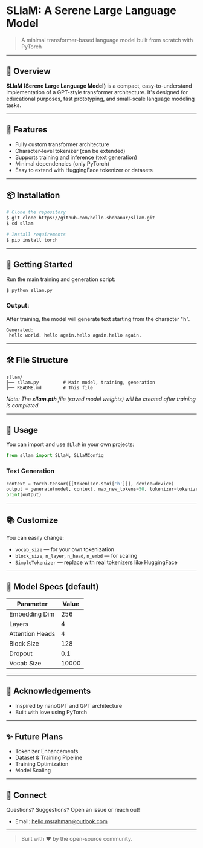 # SLlaM: A Serene Large Language Model

> A minimal transformer-based language model built from scratch with PyTorch

---

## 🚀 Overview

**SLlaM (****Serene Large Language Model****)** is a compact, easy-to-understand implementation of a GPT-style transformer architecture. It's designed for educational purposes, fast prototyping, and small-scale language modeling tasks.

---

## 🧠 Features

- Fully custom transformer architecture
- Character-level tokenizer (can be extended)
- Supports training and inference (text generation)
- Minimal dependencies (only PyTorch)
- Easy to extend with HuggingFace tokenizer or datasets

---

## 📦 Installation

```bash
# Clone the repository
$ git clone https://github.com/hello-shohanur/sllam.git
$ cd sllam

# Install requirements
$ pip install torch
```

---

## 🏁 Getting Started

Run the main training and generation script:

```bash
$ python sllam.py
```

### Output:

After training, the model will generate text starting from the character "h".

```
Generated:
 hello world. hello again.hello again.hello again.
```

---

## 🛠️ File Structure

```
sllam/
├── sllam.py         # Main model, training, generation
├── README.md        # This file
```

*Note: The **sllam.pth** file (saved model weights) will be created after training is completed.*

---

## 🧪 Usage

You can import and use `SLlaM` in your own projects:

```python
from sllam import SLlaM, SLlaMConfig
```

### Text Generation

```python
context = torch.tensor([[tokenizer.stoi['h']]], device=device)
output = generate(model, context, max_new_tokens=50, tokenizer=tokenizer)
print(output)
```

---

## 📚 Customize

You can easily change:

- `vocab_size` — for your own tokenization
- `block_size`, `n_layer`, `n_head`, `n_embd` — for scaling
- `SimpleTokenizer` — replace with real tokenizers like HuggingFace

---

## 🤖 Model Specs (default)

| Parameter       | Value |
| --------------- | ----- |
| Embedding Dim   | 256   |
| Layers          | 4     |
| Attention Heads | 4     |
| Block Size      | 128   |
| Dropout         | 0.1   |
| Vocab Size      | 10000 |

---

## 🙏 Acknowledgements

- Inspired by nanoGPT and GPT architecture
- Built with love using PyTorch

---

## ✨ Future Plans

- Tokenizer Enhancements
- Dataset & Training Pipeline
- Training Optimization
- Model Scaling

---

## 🔗 Connect

Questions? Suggestions? Open an issue or reach out!
- Email: hello.msrahman@outlook.com

---

> Built with ❤️ by the open-source community.

